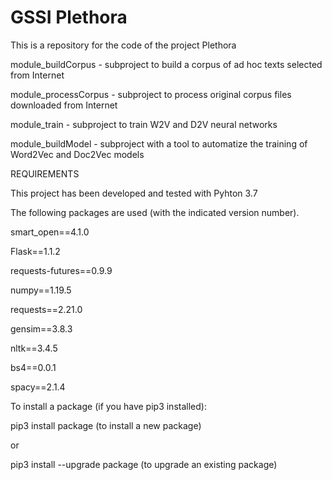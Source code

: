 # GSSI Plethora
This is a repository for the code of the project Plethora

module_buildCorpus - subproject to build a corpus of ad hoc texts selected from Internet

module_processCorpus - subproject to process original corpus files downloaded from Internet

module_train - subproject to train W2V and D2V neural networks

module_buildModel - subproject with a tool to automatize the training of Word2Vec and Doc2Vec models


REQUIREMENTS

This project has been developed and tested with Pyhton 3.7

The following packages are used (with the indicated version number).

smart_open==4.1.0

Flask==1.1.2

requests-futures==0.9.9

numpy==1.19.5

requests==2.21.0

gensim==3.8.3

nltk==3.4.5

bs4==0.0.1

spacy==2.1.4


To install a package (if you have pip3 installed):

pip3 install package (to install a new package)

or

pip3 install --upgrade package (to upgrade an existing package)

